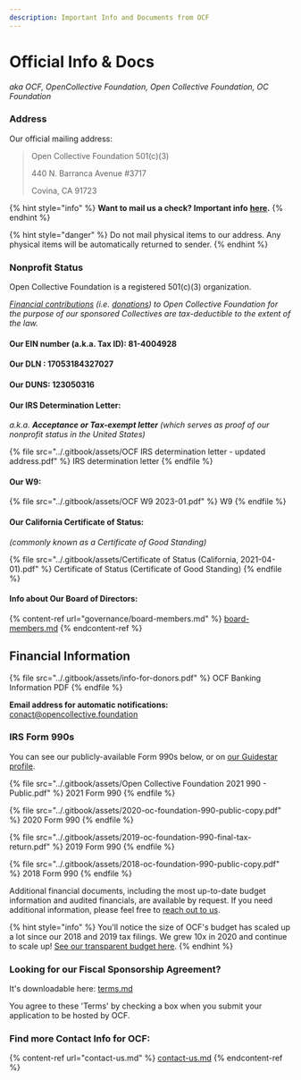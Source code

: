 ```yaml
---
description: Important Info and Documents from OCF
---
```


# Official Info & Docs

_aka OCF, OpenCollective Foundation, Open Collective Foundation, OC Foundation_

### Address

Our official mailing address:

> Open Collective Foundation 501(c)(3)
>
> 440 N. Barranca Avenue #3717
>
> Covina, CA 91723

{% hint style="info" %}
**Want to mail us a check? Important info** [**here**](https://docs.opencollective.foundation/how-it-works/financial-contributions/checks)**.**
{% endhint %}

{% hint style="danger" %}
Do not mail physical items to our address.  Any physical items will be automatically returned to sender.
{% endhint %}

### Nonprofit Status

Open Collective Foundation is a registered 501(c)(3) organization.&#x20;

[_Financial contributions_](https://docs.opencollective.foundation/how-it-works/financial-contributions) _(i.e._ [_donations_](https://docs.opencollective.foundation/about/these-docs)_) to Open Collective Foundation for the purpose of our sponsored Collectives are tax-deductible to the extent of the law._

#### **Our EIN number** (a.k.a. Tax ID): **81-4004928**

#### **Our DLN** : **17053184327027**

#### **Our DUNS: 123050316**

#### Our **IRS Determination Letter:**

_a.k.a. **Acceptance or Tax-exempt letter** (which serves as proof of our nonprofit status in the United States)_

{% file src="../.gitbook/assets/OCF IRS determination letter - updated address.pdf" %}
IRS determination letter
{% endfile %}

#### Our **W9**:

{% file src="../.gitbook/assets/OCF W9 2023-01.pdf" %}
W9
{% endfile %}

#### **Our California Certificate of Status:**

&#x20;_(commonly known as a Certificate of Good Standing)_

{% file src="../.gitbook/assets/Certificate of Status (California, 2021-04-01).pdf" %}
Certificate of Status (Certificate of Good Standing)
{% endfile %}

#### Info about Our Board of Directors:

{% content-ref url="governance/board-members.md" %}
[board-members.md](governance/board-members.md)
{% endcontent-ref %}

## ​Financial Information

{% file src="../.gitbook/assets/info-for-donors.pdf" %}
OCF Banking Information PDF
{% endfile %}

**Email address for automatic notifications:** conact@opencollective.foundation

### IRS Form 990s

You can see our publicly-available Form 990s below, or on [our Guidestar profile](https://www.guidestar.org/profile/81-4004928).

{% file src="../.gitbook/assets/Open Collective Foundation 2021 990 - Public.pdf" %}
2021 Form 990
{% endfile %}

{% file src="../.gitbook/assets/2020-oc-foundation-990-public-copy.pdf" %}
2020 Form 990
{% endfile %}

{% file src="../.gitbook/assets/2019-oc-foundation-990-final-tax-return.pdf" %}
2019 Form 990
{% endfile %}

{% file src="../.gitbook/assets/2018-oc-foundation-990-public-copy.pdf" %}
2018 Form 990
{% endfile %}

Additional financial documents, including the most up-to-date budget information and audited financials, are available by request. If you need additional information, please feel free to [reach out to us](mailto:contact@opencollective.com).

{% hint style="info" %}
You'll notice the size of OCF's budget has scaled up a lot since our 2018 and 2019 tax filings. We grew 10x in 2020 and continue to scale up! [See our transparent budget here](https://opencollective.com/foundation#category-BUDGET).
{% endhint %}

### Looking for our Fiscal Sponsorship Agreement?

It's downloadable here: [terms.md](../getting-started/terms.md "mention")

You agree to these 'Terms' by checking a box when you submit your application to be hosted by OCF.

### Find more Contact Info for OCF:

{% content-ref url="contact-us.md" %}
[contact-us.md](contact-us.md)
{% endcontent-ref %}
